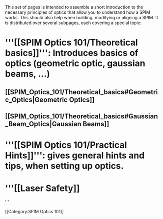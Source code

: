 This set of pages is intended to assemble a short introduction to the necessary principles of optics that allow you to understand how a SPIM works. This should also help when building, modifying or aligning a SPIM. It is distributed over several subpages, each covering a special topic:

# '''[[SPIM Optics 101/Theoretical basics]]''': Introduces basics of optics (geometric optic, gaussian beams, ...)
## [[SPIM_Optics_101/Theoretical_basics#Geometric_Optics|Geometric Optics]]
## [[SPIM_Optics_101/Theoretical_basics#Gaussian_Beam_Optics|Gaussian Beams]]
# '''[[SPIM Optics 101/Practical Hints]]''': gives general hints and tips, when setting up optics.
# '''[[Laser Safety]]
'''

[[Category:SPIM Optics 101]]

